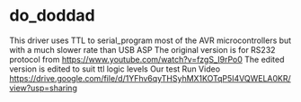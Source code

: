 # do_doddad
This driver uses TTL to serial_program most of the AVR microcontrollers but with a much slower rate than USB ASP
The original version is for RS232 protocol from https://www.youtube.com/watch?v=fzgS_I9rPo0
The edited version is edited to suit ttl logic levels 
Our test Run Video https://drive.google.com/file/d/1YFhv6qyTHSyhMX1KOTqP5I4VQWELA0KR/view?usp=sharing
